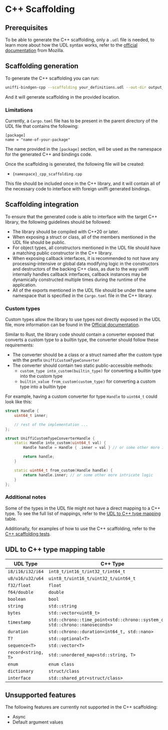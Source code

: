 # C++ Scaffolding

## Prerequisites

To be able to generate the C++ scaffolding, only a `.udl` file is needed, to learn more about how the UDL syntax works, refer to the [official documentation](https://mozilla.github.io/uniffi-rs/Overview.html) from Mozilla.

## Scaffolding generation

To generate the C++ scaffolding you can run:

```bash
uniffi-bindgen-cpp --scaffolding your_definitions.udl --out-dir output_directory
```

And it will generate scaffolding in the provided location.

### Limitations

Currently, a `Cargo.toml` file has to be present in the parent directory of the UDL file that contains the following:
```
[package]
name = "name-of-your-package"
```

The name provided in the `[package]` section, will be used as the namespace for the generated C++ and bindings code.

Once the scaffolding is generated, the following file will be created:

- `{namespace}_cpp_scaffolding.cpp`

This file should be included once in the C++ library, and it will contain all of the necessary code to interface with foreign uniffi generated bindings.

## Scaffolding integration

To ensure that the generated code is able to interface with the target C++ library, the following guidelines should be followed:

- The library should be compiled with C++20 or later.
- When exposing a struct or class, all of the members mentioned in the UDL file should be public.
- For object types, all constructors mentioned in the UDL file should have a matching public constructor in the C++ library.
- When exposing callback interfaces, it is recommended to not have any processing-intensive or global data modifying logic in the constructors and destructors of the backing C++ class, as due to the way uniffi internally handles callback interfaces, callback instances may be dynamically constructed multiple times during the runtime of the application.
- All of the exports mentioned in the UDL file should be under the same namespace that is specified in the `Cargo.toml` file in the C++ library.

### Custom types

Custom types allow the library to use types not directly exposed in the UDL file, more information can be found in the [Official documentation](https://mozilla.github.io/uniffi-rs/udl/custom_types.html).

Similar to Rust, the library code should contain a converter exposed that converts a custom type to a builtin type, the converter should follow these requirements:

- The converter should be a class or a struct named after the custom type with the prefix `UniffiCustomTypeConverter`
- The converter should contain two static public-accessible methods:
    - `custom_type into_custom(builtin_type)` for converting a builtin type into the custom type
    - `builtin_value from_custom(custom_type)` for converting a custom type into a builtin type

For example, having a custom converter for type `Handle` to `uint64_t` could look like this:
```cpp
struct Handle {
    uint64_t inner;

    // rest of the implementation ...
};

struct UniffiCustomTypeConverterHandle {
    static Handle into_custom(uint64_t val) {
        Handle handle = Handle { .inner = val } // or some other more intricate logic

        return handle;
    }

    static uint64_t from_custom(Handle handle) {
        return handle.inner; // or some other more intricate logic
    }
};
```

### Additional notes

Some of the types in the UDL file might not have a direct mapping to a C++ type. To see the full list of mappings, refer to the [UDL to C++ type mapping](#udl-to-c-type-mapping-table) table.

Additionally, for examples of how to use the C++ scaffolding, refer to the [C++ scaffolding tests](../cpp-tests/scaffolding_tests).

## UDL to C++ type mapping table

| UDL Type                       | C++ Type                                                                       |
|--------------------------------|--------------------------------------------------------------------------------|
| `i8/i16/i32/i64`               | `int8_t/int16_t/int32_t/int64_t`                                               |
| `u8/u16/u32/u64`               | `uint8_t/uint16_t/uint32_t/uint64_t`                                           |
| `f32/float`                    | `float`                                                                        |
| `f64/double`                   | `double`                                                                       |
| `boolean`                      | `bool`                                                                         |
| `string`                       | `std::string`                                                                  |
| `bytes`                        | `std::vector<uint8_t>`                                                         |
| `timestamp`                    | `std::chrono::time_point<std::chrono::system_clock, std::chrono::nanoseconds>` |
| `duration`                     | `std::chrono::duration<int64_t, std::nano>`                                    |
| `T?`                           | `std::optional<T>`                                                             |
| `sequence<T>`                  | `std::vector<T>`                                                               |
| `record<string, T>`            | `std::unordered_map<std::string, T>`                                           |
| `enum`                         | `enum class`                                                                   |
| `dictionary`                   | `struct/class`                                                                 |
| `interface`                    | `std::shared_ptr<struct/class>`                                                |

## Unsupported features

The following features are currently not supported in the C++ scaffolding:

- Async
- Default argument values
